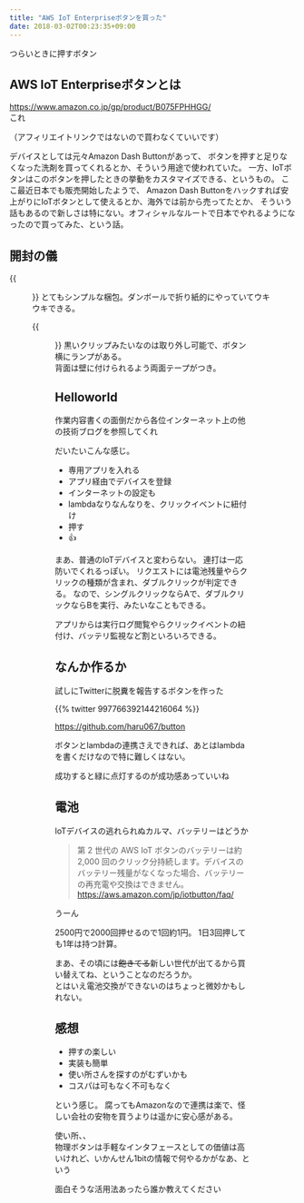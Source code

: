 ```yaml
---
title: "AWS IoT Enterpriseボタンを買った"
date: 2018-03-02T00:23:35+09:00
---
```


つらいときに押すボタン

## AWS IoT Enterpriseボタンとは
https://www.amazon.co.jp/gp/product/B075FPHHGG/  
これ

（アフィリエイトリンクではないので買わなくていいです）

デバイスとしては元々Amazon Dash Buttonがあって、
ボタンを押すと足りなくなった洗剤を買ってくれるとか、そういう用途で使われていた。
一方、IoTボタンはこのボタンを押したときの挙動をカスタマイズできる、というもの。
ここ最近日本でも販売開始したようで、
Amazon Dash Buttonをハックすれば安上がりにIoTボタンとして使えるとか、海外では前から売ってたとか、
そういう話もあるので新しさは特にない。オフィシャルなルートで日本でやれるようになったので買ってみた、という話。


## 開封の儀
{{<figure src="../img/20180520-awsbutton2.jpg">}}
とてもシンプルな梱包。ダンボールで折り紙的にやっていてウキウキできる。

{{<figure src="../img/20180520-awsbutton1.jpg">}}
黒いクリップみたいなのは取り外し可能で、ボタン横にランプがある。  
背面は壁に付けられるよう両面テープがつき。

## Helloworld

作業内容書くの面倒だから各位インターネット上の他の技術ブログを参照してくれ

だいたいこんな感じ。

* 専用アプリを入れる
* アプリ経由でデバイスを登録
* インターネットの設定も
* lambdaなりなんなりを、クリックイベントに紐付け
* 押す
* 👍

まあ、普通のIoTデバイスと変わらない。
連打は一応防いでくれるっぽい。
リクエストには電池残量やらクリックの種類が含まれ、ダブルクリックが判定できる。
なので、シングルクリックならAで、ダブルクリックならBを実行、みたいなこともできる。

アプリからは実行ログ閲覧やらクリックイベントの紐付け、バッテリ監視など割といろいろできる。

## なんか作るか

試しにTwitterに脱糞を報告するボタンを作った

{{% twitter 997766392144216064 %}}

https://github.com/haru067/button

ボタンとlambdaの連携さえできれば、あとはlambdaを書くだけなので特に難しくはない。

成功すると緑に点灯するのが成功感あっていいね

## 電池

IoTデバイスの逃れられぬカルマ、バッテリーはどうか

> 第 2 世代の AWS IoT ボタンのバッテリーは約 2,000 回のクリック分持続します。デバイスのバッテリー残量がなくなった場合、バッテリーの再充電や交換はできません。
https://aws.amazon.com/jp/iotbutton/faq/

うーん

2500円で2000回押せるので1回約1円。
1日3回押しても1年は持つ計算。

まあ、その頃には~~飽きてる~~新しい世代が出てるから買い替えてね、ということなのだろうか。  
とはいえ電池交換ができないのはちょっと微妙かもしれない。

## 感想

* 押すの楽しい
* 実装も簡単
* 使い所さんを探すのがむずいかも
* コスパは可もなく不可もなく

という感じ。
腐ってもAmazonなので連携は楽で、怪しい会社の安物を買うよりは遥かに安心感がある。

使い所、、  
物理ボタンは手軽なインタフェースとしての価値は高いけれど、いかんせん1bitの情報で何やるかがなあ、という

面白そうな活用法あったら誰か教えてください